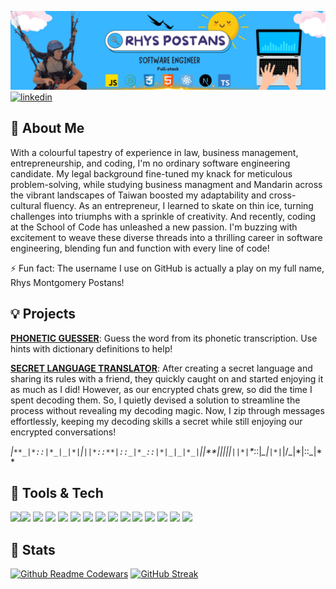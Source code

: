 ![banner](banner.png)
[![linkedin](https://img.shields.io/badge/linkedin-0A66C2?style=for-the-badge&logo=linkedin&logoColor=white)](https://www.linkedin.com/in/rhyspostans/)  

## 🚀 About Me
With a colourful tapestry of experience in law, business management, entrepreneurship, and coding, I'm no ordinary software engineering candidate. My legal background fine-tuned my knack for meticulous problem-solving, while studying business managment and Mandarin across the vibrant landscapes of Taiwan boosted my adaptability and cross-cultural fluency. As an entrepreneur, I learned to skate on thin ice, turning challenges into triumphs with a sprinkle of creativity. And recently, coding at the School of Code has unleashed a new passion. I'm buzzing with excitement to weave these diverse threads into a thrilling career in software engineering, blending fun and function with every line of code!

⚡️ Fun fact: The username I use on GitHub is actually a play on my full name, Rhys Montgomery Postans!



## 💡 Projects

<a href="https://rhmopo.github.io/phoneticGuesser2.0/" target="_blank" >**PHONETIC GUESSER**</a>: Guess the word from its phonetic transcription. Use hints with dictionary definitions to help! 

<a href="https://rhmopo.github.io/translator/" target="_blank" >**SECRET LANGUAGE TRANSLATOR**</a>: After creating a secret language and sharing its rules with a friend, they quickly caught on and started enjoying it as much as I did! However, as our encrypted chats grew, so did the time I spent decoding them. So, I quietly devised a solution to streamline the process without revealing my decoding magic. Now, I zip through messages effortlessly, keeping my decoding skills a secret while still enjoying our encrypted conversations!

*|```**_|*::|*_|_|*|```*_|```||*::**|::_|*_::|*|_|_|*_|```||**|_*|_|_|*_|```||*|```*_::|*_|```|*|```*|/\_|*|::_|**



## 📲 Tools & Tech
<img src="https://cdn.jsdelivr.net/gh/devicons/devicon@latest/icons/javascript/javascript-original.svg" style="width: 50px; height: auto;" /><img src="https://cdn.jsdelivr.net/gh/devicons/devicon@latest/icons/react/react-original.svg" style="width: 50px; height: auto;"/>
<img src="https://cdn.jsdelivr.net/gh/devicons/devicon@latest/icons/nextjs/nextjs-original.svg" style="width: 50px; height: auto;" />
<img src="https://cdn.jsdelivr.net/gh/devicons/devicon@latest/icons/figma/figma-original.svg" style="width: 50px; height: auto;" />
<img src="https://cdn.jsdelivr.net/gh/devicons/devicon@latest/icons/postgresql/postgresql-original.svg" style="width: 50px; height: auto;" />
<img src="https://cdn.jsdelivr.net/gh/devicons/devicon@latest/icons/postman/postman-original.svg" style="width: 50px; height: auto;" />
<img src="https://cdn.jsdelivr.net/gh/devicons/devicon@latest/icons/canva/canva-original.svg" style="width: 50px; height: auto;" />
<img src="https://cdn.jsdelivr.net/gh/devicons/devicon@latest/icons/express/express-original.svg" style="width: 50px; height: auto;" />
<img src="https://cdn.jsdelivr.net/gh/devicons/devicon@latest/icons/github/github-original.svg" style="width: 50px; height: auto;" />
<img src="https://cdn.jsdelivr.net/gh/devicons/devicon@latest/icons/typescript/typescript-original.svg" style="width: 50px; height: auto;" />
<img src="https://cdn.jsdelivr.net/gh/devicons/devicon@latest/icons/vscode/vscode-original.svg" style="width: 50px; height: auto;" />
<img src="https://cdn.jsdelivr.net/gh/devicons/devicon@latest/icons/vitejs/vitejs-original.svg" style="width: 50px; height: auto;" />
<img src="https://cdn.jsdelivr.net/gh/devicons/devicon@latest/icons/githubactions/githubactions-original.svg" style="width: 50px; height: auto;" />
<img src="https://cdn.jsdelivr.net/gh/devicons/devicon@latest/icons/html5/html5-original-wordmark.svg" style="width: 50px; height: auto;" />
<img src="https://cdn.jsdelivr.net/gh/devicons/devicon@latest/icons/css3/css3-original-wordmark.svg" style="width: 50px; height: auto;" />


          
## 🔮 Stats
[![Github Readme Codewars](https://codewars-stats-ignacio-cuadra.vercel.app/?username=RhMoPo)](https://github.com/ignacio-cuadra/github-readme-codewars)
[![GitHub Streak](https://github-readme-streak-stats.herokuapp.com?user=RhMoPo&theme=blueberry&date_format=M%20j%5B%2C%20Y%5D)](https://git.io/streak-stats)  





